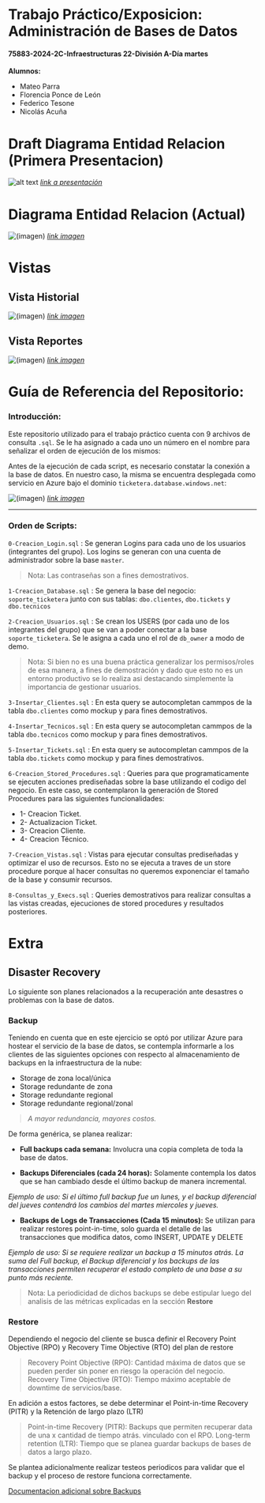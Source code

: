 # Trabajo Práctico/Exposicion: Administración de Bases de Datos
#### 75883-2024-2C-Infraestructuras 22-División A-Día martes

**Alumnos:**
- Mateo Parra
- Florencia Ponce de León 
- Federico Tesone
- Nicolás Acuña

# Draft Diagrama Entidad Relacion (Primera Presentacion) 
![alt text](https://i.imgur.com/ROF0WEs.png)
<i>[link a presentación](https://www.canva.com/design/DAGW156nKBs/-WWN8APy9T1_6QDJaYPv2Q/edit?utm_content=DAGW156nKBs&utm_campaign=designshare&utm_medium=link2&utm_source=sharebutton)</i>

# Diagrama Entidad Relacion (Actual)

![(imagen)](https://i.imgur.com/w5ZME0G.png)
<i>[link imagen](https://i.imgur.com/w5ZME0G.png)</i>

# Vistas

## Vista Historial

![(imagen)](https://i.imgur.com/Vh1oED5.png)
<i>[link imagen](https://i.imgur.com/Vh1oED5.png)</i>

## Vista Reportes

![(imagen)](https://i.imgur.com/sLxkgiz.png)
<i>[link imagen](https://i.imgur.com/sLxkgiz.png)</i>


# Guía de Referencia del Repositorio:

### Introducción:
Este repositorio utilizado para el trabajo práctico cuenta con 9 archivos de consulta `.sql`. Se le ha asignado a cada uno un número en el nombre para señalizar el orden de ejecución de los mismos:

Antes de la ejecución de cada script, es necesario constatar la conexión a la base de datos. En nuestro caso, la misma se encuentra desplegada como servicio en Azure bajo el dominio `ticketera.database.windows.net`:

![(imagen)](https://i.imgur.com/iL7YZZZ.png)
<i>[link imagen](https://i.imgur.com/iL7YZZZ.png)</i>

---

### Orden de Scripts:

`0-Creacion_Login.sql` : Se generan Logins para cada uno de los usuarios (integrantes del grupo). Los logins se generan con una cuenta de administrador sobre la base `master`.

> Nota: Las contraseñas son a fines demostrativos.

`1-Creacion_Database.sql` : Se genera la base del negocio: `soporte_ticketera` junto con sus tablas: `dbo.clientes`, `dbo.tickets` y `dbo.tecnicos`

`2-Creacion_Usuarios.sql` : Se crean los USERS (por cada uno de los integrantes del grupo) que se van a poder conectar a la base `soporte_ticketera`. Se le asigna a cada uno el rol de `db_owner` a modo de demo.

> Nota: Si bien no es una buena práctica generalizar los permisos/roles de esa manera, a fines de demostración y dado que esto no es un entorno productivo se lo realiza asi destacando simplemente la importancia de gestionar usuarios.

`3-Insertar_Clientes.sql` : En esta query se autocompletan cammpos de la tabla `dbo.clientes` como mockup y para fines demostrativos. 

`4-Insertar_Tecnicos.sql` : En esta query se autocompletan cammpos de la tabla `dbo.tecnicos` como mockup y para fines demostrativos. 

`5-Insertar_Tickets.sql` : En esta query se autocompletan cammpos de la tabla `dbo.tickets` como mockup y para fines demostrativos. 

`6-Creacion_Stored_Procedures.sql` : Queries para que programaticamente se ejecuten acciones prediseñadas sobre la base utilizando el codigo del negocio. En este caso, se contemplaron la generación de Stored Procedures para las siguientes funcionalidades:

- 1- Creacion Ticket.
- 2- Actualizacion Ticket.
- 3- Creacion Cliente.
- 4- Creacion Técnico.

`7-Creacion_Vistas.sql` : Vistas para ejecutar consultas prediseñadas y optimizar el uso de recursos. Esto no se ejecuta a traves de un store procedure porque al hacer consultas no queremos exponenciar el tamaño de la base y consumir recursos.

`8-Consultas_y_Execs.sql` : Queries demostrativos para realizar consultas a las vistas creadas, ejecuciones de stored procedures y resultados posteriores. 


# Extra

## Disaster Recovery

Lo siguiente son planes relacionados a la recuperación ante desastres o problemas con la base de datos. 

### Backup

Teniendo en cuenta que en este ejercicio se optó por utilizar Azure para hostear el servicio de la base de datos, se contempla informarle a los clientes de las siguientes opciones con respecto al almacenamiento de backups en la infraestructura de la nube:

- Storage de zona local/única
- Storage redundante de zona
- Storage redundante regional
- Storage redundante regional/zonal

> <i>A mayor redundancia, mayores costos.</i>

De forma genérica, se planea realizar:

- **Full backups cada semana:** Involucra una copia completa de toda la base de datos.

- **Backups Diferenciales (cada 24 horas):** Solamente contempla los datos que se han cambiado desde el último backup de manera incremental. 

*Ejemplo de uso: Si el último full backup fue un lunes, y el backup diferencial del jueves contendrá los cambios del martes miercoles y jueves.*

- **Backups de Logs de Transacciones (Cada 15 minutos):**  Se utilizan para realizar restores point-in-time, solo guarda el detalle de las transacciones que modifica datos, como INSERT, UPDATE y DELETE

*Ejemplo de uso: Si se requiere realizar un backup a 15 minutos atrás. La suma del Full backup, el Backup diferencial y los backups de las transacciones permiten recuperar el estado completo de una base a su punto más reciente.*

> Nota: La periodicidad de dichos backups se debe estipular luego del analisis de las métricas explicadas en la sección **Restore**

### Restore

Dependiendo el negocio del cliente se busca definir el Recovery Point Objective (RPO) y Recovery Time Objective (RTO) del plan de restore

> Recovery Point Objective (RPO): Cantidad máxima de datos que se pueden perder sin poner en riesgo la operación del negocio.
> Recovery Time Objective (RTO): Tiempo máximo aceptable de downtime de servicios/base.

En adición a estos factores, se debe determinar el Point-in-time Recovery (PITR) y la Retención de largo plazo (LTR)

> Point-in-time Recovery (PITR): Backups que permiten recuperar data de una x cantidad de tiempo atrás. vinculado con el RPO.
> Long-term retention (LTR): Tiempo que se planea guardar backups de bases de datos a largo plazo.

Se plantea adicionalmente realizar testeos periodicos para validar que el backup y el proceso de restore funciona correctamente.

[Documentacion adicional sobre Backups](https://learn.microsoft.com/en-us/azure/azure-sql/database/automated-backups-overview?view=azuresql)